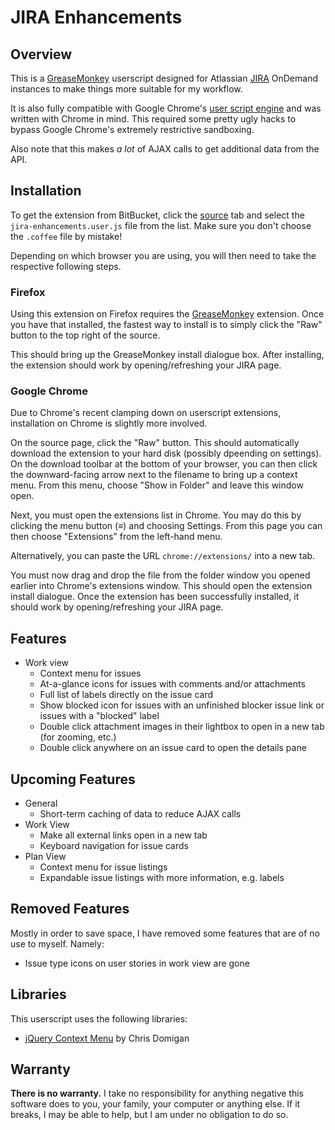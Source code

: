 # JIRA Enhancements #

## Overview ##

This is a [GreaseMonkey][greasemonkey] userscript designed for Atlassian 
[JIRA][jira] OnDemand instances to make things more suitable for my workflow.

It is also fully compatible with Google Chrome's 
[user script engine][chrome-user-scripts] and was written with Chrome in mind. This
required some pretty ugly hacks to bypass Google Chrome's extremely restrictive
sandboxing.

Also note that this makes *a lot* of AJAX calls to get additional data from
the API.

## Installation ##

To get the extension from BitBucket, click the [source][bitbucket-source] tab and
select the `jira-enhancements.user.js` file from the list. Make sure you don't
choose the `.coffee` file by mistake!

Depending on which browser you are using, you will then need to take the respective
following steps.

### Firefox ###

Using this extension on Firefox requires the [GreaseMonkey][greasemonkey] extension.
Once you have that installed, the fastest way to install is to simply click the
"Raw" button to the top right of the source.

This should bring up the GreaseMonkey install dialogue box. After installing, the
extension should work by opening/refreshing your JIRA page.

### Google Chrome ###

Due to Chrome's recent clamping down on userscript extensions, installation on
Chrome is slightly more involved.

On the source page, click the "Raw" button. This should automatically download the
extension to your hard disk (possibly dpeending on settings). On the download
toolbar at the bottom of your browser, you can then click the downward-facing arrow
next to the filename to bring up a context menu. From this menu, choose
"Show in Folder" and leave this window open.

Next, you must open the extensions list in Chrome. You may do this by clicking the
menu button (≡) and choosing Settings. From this page you can then choose
"Extensions" from the left-hand menu.

Alternatively, you can paste the URL `chrome://extensions/` into a new tab.

You must now drag and drop the file from the folder window you opened earlier into
Chrome's extensions window. This should open the extension install dialogue. Once
the extension has been successfully installed, it should work by opening/refreshing
your JIRA page.

## Features ##

+ Work view
    + Context menu for issues
    + At-a-glance icons for issues with comments and/or attachments
    + Full list of labels directly on the issue card
    + Show blocked icon for issues with an unfinished blocker issue link or issues
      with a "blocked" label
    + Double click attachment images in their lightbox to open in a new tab (for
      zooming, etc.)
    + Double click anywhere on an issue card to open the details pane

## Upcoming Features ##

+ General
    + Short-term caching of data to reduce AJAX calls
+ Work View
    + Make all external links open in a new tab
    + Keyboard navigation for issue cards
+ Plan View
    + Context menu for issue listings
    + Expandable issue listings with more information, e.g. labels

## Removed Features ##

Mostly in order to save space, I have removed some features that are of no
use to myself. Namely:

+ Issue type icons on user stories in work view are gone

## Libraries ##

This userscript uses the following libraries:

+  [jQuery Context Menu][jquery-context-menu]
   by Chris Domigan


## Warranty ##

**There is no warranty.** I take no responsibility for anything negative this
software does to you, your family, your computer or anything else. If it
breaks, I may be able to help, but I am under no obligation to do so.

[chrome-user-scripts]: http://www.chrome.org/developers/design-documents/user-scripts
[greasemonkey]: https://addons.mozilla.org/en-US/firefox/addon/greasemonkey/
[jira]: http://www.atlassian.com/software/jira/
[jquery-context-menu]: http://www.trendskitchens.co.nz/jquery/contextmenu/
[bitbucket-source]: https://bitbucket.org/jongoodger/jira-enhancements/src